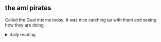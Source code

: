 ## the ami pirates

Called the Guat interns today. It was nice catching up with them and seeing how they are doing.

<details markdown="1">
<summary>daily reading</summary>

| {{ page.date | date: "%B %-d, %Y" }} |
| :-------------: |
| [2 Sam. 17; 2 Cor. 10; Ezek. 24; Ps. 72]({% link _Bible/Bible-year-1.md %}) |
| [BC 34; HC 116-119; CD V: Rej. 1-3]({% link _three_forms/three-forms-month-2.md %}) |
| [The Athanasian Creed](https://threeforms.org/the-athanasian-creed/) |

</details>